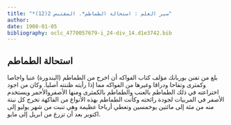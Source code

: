 ```yaml
---
title: "*سير العلم : استحالة الطماطم*. المقتبس 2(12)"
author: 
date: 1908-01-05
bibliography: oclc_4770057679-i_24-div_14.d1e3742.bib
---
```




##  استحالة الطماطم 


 بلغ من تفنن بوربانك مؤلف كتاب الفواكه أن اخرج من الطماطم (البندورة) عنبا واجاصا وكمثرى وتفاحا ودراقا وغيرها من الفواكه مما إذا رأيته ظننته أصليا. وكان من اجود اختراعته في ذلك الطماطم بالعنب والطماطم بالكمثرى ومنها الأصفروالأحمر ويستخدم الأصفر في المربيات لجودة رائحته وكأنت الطماطم بهذه الأنواع من الفاكهة تخرج كل نبتة منه من  مئة  إلى  مائتين  يوخمسين وتعطي أرباحا عظيمة وهي تنبت من شهر يوليو إلى اكتوبر بعد أن تزرع من ابريل إلى مايو. 
